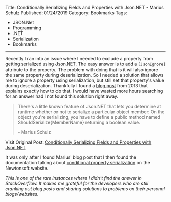 Title: Conditionally Serializing Fields and Properties with Json.NET - Marius Schulz
Published: 01/24/2019
Category: Bookmarks
Tags:
   - JSON.Net
   - Programming
   - .NET
   - Serialization
   - Bookmarks
---
Recently I ran into an issue where I needed to exclude a property from getting serialized using Json.NET. The easy answer is to add a `[JsonIgnore]` attribute to the property. The problem with doing that is it will also ignore the same property during deserialization. So I needed a solution that allows me to ignore a property using serialization, but still set that property's value during deserialization. Thankfully I found a [blog post](https://mariusschulz.com/blog/conditionally-serializing-fields-and-properties-with-jsonnet) from 2013 that explains exactly how to do that. I would have wasted more hours searching for an answer had I not found this solution right away.

> <p>There's a little known feature of Json.NET that lets you determine at runtime whether or not to serialize a particular object member: On the object you're serializing, you have to define a public method named ShouldSerialize{MemberName} returning a boolean value.</p>- Marius Schulz

Visit Original Post: [Conditionally Serializing Fields and Properties with Json.NET](https://mariusschulz.com/blog/conditionally-serializing-fields-and-properties-with-jsonnet)

It was only after I found Marius' blog post that I then found the documentation talking about [conditional property serialization](https://www.newtonsoft.com/json/help/html/ConditionalProperties.htm) on the Newtonsoft website.

*This is one of the rare instances where I didn't find the answer in StackOverflow. It makes me grateful for the developers who are still cranking out blog posts and sharing solutions to problems on their personal blogs/websites.*